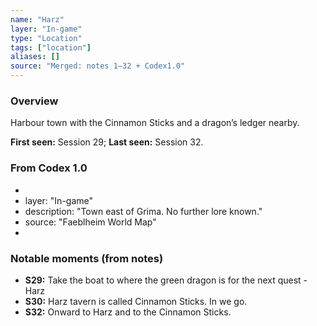 ```yaml
---
name: "Harz"
layer: "In-game"
type: "Location"
tags: ["location"]
aliases: []
source: "Merged: notes 1–32 + Codex1.0"
---
```

### Overview
Harbour town with the Cinnamon Sticks and a dragon’s ledger nearby.

**First seen:** Session 29; **Last seen:** Session 32.

### From Codex 1.0
- 
- layer: "In-game"
- description: "Town east of Grima. No further lore known."
- source: "Faeblheim World Map"
- 

### Notable moments (from notes)
- **S29:** Take the boat to where the green dragon is for the next quest - Harz
- **S30:** Harz tavern is called Cinnamon Sticks. In we go.
- **S32:** Onward to Harz and to the Cinnamon Sticks.
